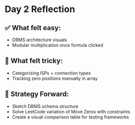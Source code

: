 # Day 2 Reflection

## ✅ What felt easy:
- DBMS architecture visuals
- Modular multiplication once formula clicked

## 🔄 What felt tricky:
- Categorizing ISPs + connection types
- Tracking zero positions manually in array

## 🎯 Strategy Forward:
- Sketch DBMS schema structure
- Solve LeetCode variation of Move Zeros with constraints
- Create a visual comparison table for testing frameworks
